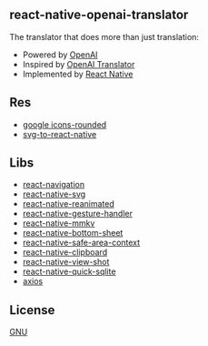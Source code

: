 ## react-native-openai-translator

The translator that does more than just translation:

- Powered by [OpenAI](https://openai.com/)
- Inspired by [OpenAI Translator](https://github.com/yetone/openai-translator)
- Implemented by [React Native](https://reactnative.dev/)

## Res

- [google icons-rounded](https://fonts.google.com/icons?icon.style=Rounded)
- [svg-to-react-native](https://transform.tools/svg-to-react-native)

## Libs

- [react-navigation](https://reactnavigation.org)
- [react-native-svg](https://github.com/software-mansion/react-native-svg)
- [react-native-reanimated](https://docs.swmansion.com/react-native-reanimated/docs/)
- [react-native-gesture-handler](https://docs.swmansion.com/react-native-gesture-handler/docs/)
- [react-native-mmkv](https://github.com/mrousavy/react-native-mmkv)
- [react-native-bottom-sheet](https://gorhom.github.io/react-native-bottom-sheet/)
- [react-native-safe-area-context](https://github.com/th3rdwave/react-native-safe-area-context)
- [react-native-clipboard](https://github.com/react-native-clipboard/clipboard)
- [react-native-view-shot](https://github.com/gre/react-native-view-shot)
- [react-native-quick-sqlite](https://github.com/margelo/react-native-quick-sqlite)
- [axios](https://axios-http.com/docs/intro)

## License

[GNU](./LICENSE)
